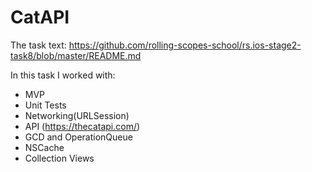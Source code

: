 # CatAPI
The task text: https://github.com/rolling-scopes-school/rs.ios-stage2-task8/blob/master/README.md

In this task I worked with:

  - MVP
  - Unit Tests
  - Networking(URLSession)
  - API (https://thecatapi.com/)
  - GCD and OperationQueue
  - NSCache
  - Collection Views
